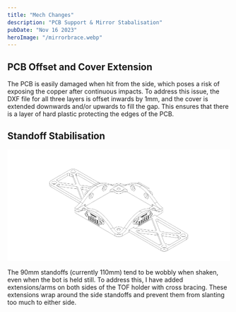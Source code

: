 ```yaml
---
title: "Mech Changes"
description: "PCB Support & Mirror Stabalisation"
pubDate: "Nov 16 2023"
heroImage: "/mirrorbrace.webp"
---
```


## PCB Offset and Cover Extension

The PCB is easily damaged when hit from the side, which poses a risk of exposing the copper after continuous impacts. To address this issue, the DXF file for all three layers is offset inwards by 1mm, and the cover is extended downwards and/or upwards to fill the gap. This ensures that there is a layer of hard plastic protecting the edges of the PCB.

## Standoff Stabilisation

![Alt text](public/mirrorbrace.webp?raw=true "Title")

The 90mm standoffs (currently 110mm) tend to be wobbly when shaken, even when the bot is held still. To address this, I have added extensions/arms on both sides of the TOF holder with cross bracing. These extensions wrap around the side standoffs and prevent them from slanting too much to either side.
